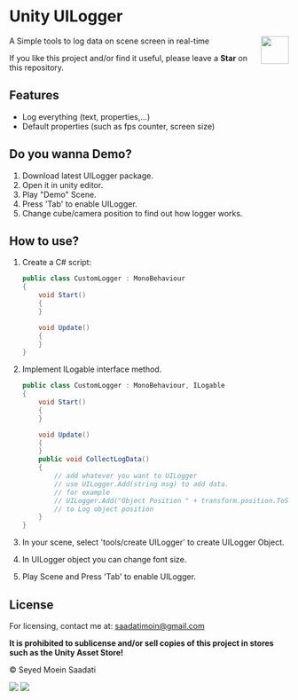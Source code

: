 # Unity UILogger
<img src="C:\Users\Seyed Moein\Documents\Unity Projects\Unity-Procedural-IK-Wall-Walking-Spider-master\media\unitylogo.png" align="right" height="50px">
A Simple tools to log data on scene screen in real-time

If you like this project and/or find it useful, please leave a **Star** on this repository.

## Features

  - Log everything (text, properties,...)
  - Default properties (such as fps counter, screen size)

## Do you wanna Demo?

1. Download latest UILogger package.
2. Open it in unity editor.
3. Play "Demo" Scene.
4. Press 'Tab' to enable UILogger.
5. Change cube/camera position to find out how logger works.

## How to use?

1. Create a C# script:

   ```c#
   public class CustomLogger : MonoBehaviour
   {
       void Start()
       {
       }
   
       void Update()
       {
       }
   }
   ```

2. Implement ILogable interface method.

   ```c#
   public class CustomLogger : MonoBehaviour, ILogable
   {
       void Start()
       {
       }
   
       void Update()
       {
       }
       public void CollectLogData()
       {
           // add whatever you want to UILogger
           // use UILogger.Add(string msg) to add data.
           // for example
           // UILogger.Add("Object Position " + transform.position.ToString());
           // to Log object position
       }
   }
   ```

4. In your scene, select 'tools/create UILogger' to create UILogger Object.

4. In UILogger object you can change font size.

5. Play Scene and Press 'Tab' to enable UILogger.

## License

For licensing, contact me at: [saadatimoin@gmail.com](mailto:saadatimoin@gmail.com)

**It is prohibited to sublicense and/or sell copies of this project in stores such as the Unity Asset Store!**

© Seyed Moein Saadati

[![](https://img.shields.io/static/v1?label=Website&message=www.seyedmoeinsaadati.github.io&color=brightgreen)](https://www.seyedmoeinsaadati.github.io)
[![](https://img.shields.io/static/v1?label=G-mail&message=saadatimoin@gmail.com&color=blue)](mailto:saadatimoin@gmail.com)

